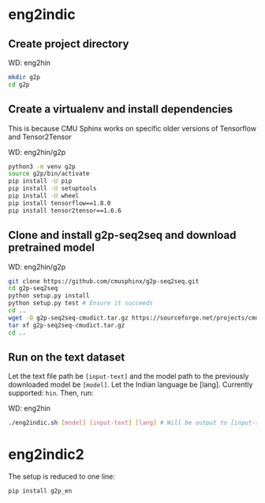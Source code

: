 # eng2indic

## Create project directory

WD: eng2hin

```bash
mkdir g2p
cd g2p
```

## Create a virtualenv and install dependencies

This is because CMU Sphinx works on specific older versions of Tensorflow and Tensor2Tensor

WD: eng2hin/g2p

```bash
python3 -m venv g2p
source g2p/bin/activate
pip install -U pip
pip install -U setuptools
pip install -U wheel
pip install tensorflow==1.8.0
pip install tensor2tensor==1.6.6
```

## Clone and install g2p-seq2seq and download pretrained model

WD: eng2hin/g2p

```bash
git clone https://github.com/cmusphinx/g2p-seq2seq.git
cd g2p-seq2seq
python setup.py install
python setup.py test # Ensure it succeeds
cd ..
wget -O g2p-seq2seq-cmudict.tar.gz https://sourceforge.net/projects/cmusphinx/files/G2P%20Models/g2p-seq2seq-model-6.2-cmudict-nostress.tar.gz/download
tar xf g2p-seq2seq-cmudict.tar.gz
cd ..
```

## Run on the text dataset

Let the text file path be `[input-text]` and the model path to the previously downloaded model be
`[model]`. Let the Indian language be [lang].
Currently supported: `hin`.
Then, run:

WD: eng2hin

```bash
./eng2indic.sh [model] [input-text] [lang] # Will be output to [input-text].hin.txt (change to whatever Shreya needs)
```

# eng2indic2

The setup is reduced to one line:

```
pip install g2p_en
```